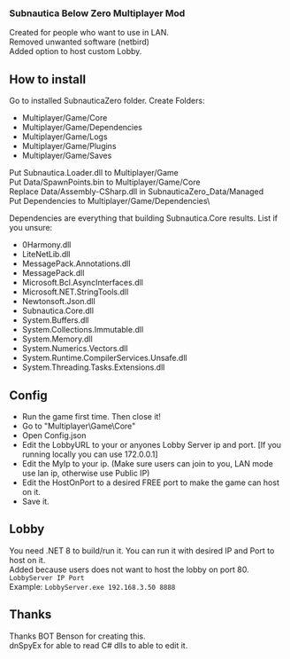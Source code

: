 ### Subnautica Below Zero Multiplayer Mod

Created for people who want to use in LAN.\
Removed unwanted software (netbird)\
Added option to host custom Lobby.

## How to install
Go to installed SubnauticaZero folder.
Create Folders:
- Multiplayer/Game/Core
- Multiplayer/Game/Dependencies
- Multiplayer/Game/Logs
- Multiplayer/Game/Plugins
- Multiplayer/Game/Saves

Put Subnautica.Loader.dll to Multiplayer/Game\
Put Data/SpawnPoints.bin to Multiplayer/Game/Core\
Replace Data/Assembly-CSharp.dll in SubnauticaZero_Data/Managed\
Put Dependencies to Multiplayer/Game/Dependencies\

Dependencies are everything that building Subnautica.Core results.
List if you unsure:
- 0Harmony.dll
- LiteNetLib.dll
- MessagePack.Annotations.dll
- MessagePack.dll
- Microsoft.Bcl.AsyncInterfaces.dll
- Microsoft.NET.StringTools.dll
- Newtonsoft.Json.dll
- Subnautica.Core.dll
- System.Buffers.dll
- System.Collections.Immutable.dll
- System.Memory.dll
- System.Numerics.Vectors.dll
- System.Runtime.CompilerServices.Unsafe.dll
- System.Threading.Tasks.Extensions.dll

## Config
- Run the game first time. Then close it!
- Go to "Multiplayer\Game\Core"
- Open Config.json
- Edit the LobbyURL to your or anyones Lobby Server ip and port. [If you running locally you can use 172.0.0.1]
- Edit the MyIp to your ip. (Make sure users can join to you, LAN mode use lan ip, otherwise use Public IP)
- Edit the HostOnPort to a desired FREE port to make the game can host on it.
- Save it.

## Lobby
You need .NET 8 to build/run it.
You can run it with desired IP and Port to host on it.\
Added because users does not want to host the lobby on port 80.\
`LobbyServer IP Port`\
Example: `LobbyServer.exe 192.168.3.50 8888`

## Thanks
Thanks BOT Benson for creating this.\
dnSpyEx for able to read C# dlls to able to edit it.